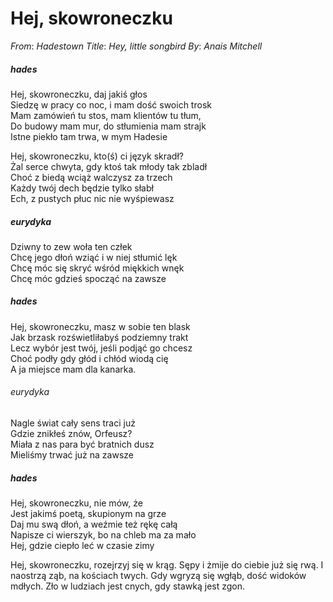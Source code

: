 # Hej, skowroneczku
_From_: _Hadestown_
_Title_: _Hey, little songbird_
_By_: _Anais Mitchell_

##### hades
Hej, skowroneczku, daj jakiś głos  
 Siedzę w pracy co noc, i mam dość swoich trosk  
Mam zamówień tu stos, mam klientów tu tłum,  
Do budowy mam mur, do stłumienia mam strajk  
Istne piekło tam trwa, w mym Hadesie  

Hej, skowroneczku, kto(ś) ci język skradł?  
Żal serce chwyta, gdy ktoś tak młody tak zbladł  
Choć z biedą wciąż walczysz za trzech  
Każdy twój dech będzie tylko słabł  
Ech, z pustych płuc nic nie wyśpiewasz  

##### eurydyka  
Dziwny to zew woła ten człek    
Chcę jego dłoń wziąć i w niej stłumić lęk  
Chcę móc się skryć wśród miękkich wnęk  
Chcę móc gdzieś spocząć na zawsze  

##### hades  
Hej, skowroneczku, masz w sobie ten blask  
Jak brzask rozświetliłabyś podziemny trakt  
Lecz wybór jest twój, jeśli podjąć go chcesz  
Choć podły gdy głód i chłód wiodą cię  
A ja miejsce mam dla kanarka. 

###### eurydyka
Nagle świat cały sens traci już  
Gdzie znikłeś znów, Orfeusz?  
Miała z nas para być bratnich dusz  
Mieliśmy trwać już na zawsze  

##### hades
Hej, skowroneczku, nie mów, że  
Jest jakimś poetą, skupionym na grze   
Daj mu swą dłoń, a weźmie też rękę całą   
Napisze ci wierszyk, bo na chleb ma za mało   
Hej, gdzie ciepło leć w czasie zimy 

Hej, skowroneczku, rozejrzyj się w krąg. 
Sępy i żmije do ciebie już się rwą. 
I naostrzą ząb, na kościach twych. 
Gdy wgryzą się wgłąb, dość widoków mdłych. 
Zło w ludziach jest cnych, gdy stawką jest zgon. 
